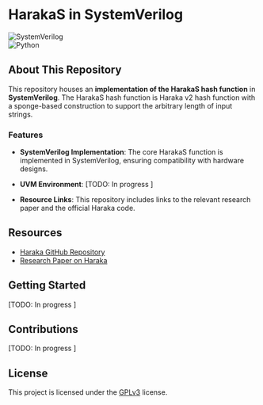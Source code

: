 # HarakaS in SystemVerilog

![SystemVerilog](https://img.shields.io/badge/SystemVerilog-ED1C24?style=for-the-badge&logo=verilog&logoColor=white)  
![Python](https://img.shields.io/badge/Python-3776AB?style=for-the-badge&logo=python&logoColor=white)

## About This Repository

This repository houses an **implementation of the HarakaS hash function** in **SystemVerilog**. The HarakaS hash function is Haraka v2 hash function with a sponge-based construction to support the arbitrary length of input strings.

### Features

- **SystemVerilog Implementation**: The core HarakaS function is implemented in SystemVerilog, ensuring compatibility with hardware designs.

- **UVM Environment**: [TODO: In progress ]

- **Resource Links**: This repository includes links to the relevant research paper and the official Haraka code.

## Resources

- [Haraka GitHub Repository](https://github.com/kste/haraka/tree/master)
- [Research Paper on Haraka](#)

## Getting Started

[TODO: In progress ]

## Contributions

[TODO: In progress ]

## License

This project is licensed under the [GPLv3](LICENSE) license.
